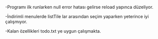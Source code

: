 
-Programı ilk runlarken null error hatası gelirse reload yapınca düzeliyor.

-İndirimli menulerde listTile lar arasından seçim yaparken yeterince iyi çalışmıyor.

-Kalan özellikleri todo.txt ye uygun çalışmakta.